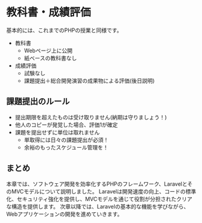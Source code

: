 # 教科書・成績評価

基本的には、これまでのPHPの授業と同様です。

- 教科書
  - Webページ上に公開
  - 紙ベースの教科書なし
- 成績評価
  - 試験なし
  - 課題提出＋総合開発演習の成果物による評価(後日説明)

## 課題提出のルール

- 提出期限を超えたものは受け取りません(納期は守りましょう！)
- 他人のコピーが発覚した場合、評価1が確定
- 課題を提出せずに単位は取れません
  - 単取得には日々の課題提出が必須！
  - 余裕のもったスケジュール管理を！

## まとめ

本章では、ソフトウェア開発を効率化するPHPのフレームワーク、LaravelとそのMVCモデルについて説明しました。
Laravelは開発速度の向上、コードの標準化、セキュリティ強化を提供し、MVCモデルを通じて役割が分担されたクリアな構造を提供します。
次章以降では、Laravelの基本的な機能を学びながら、Webアプリケーションの開発を進めていきます。
